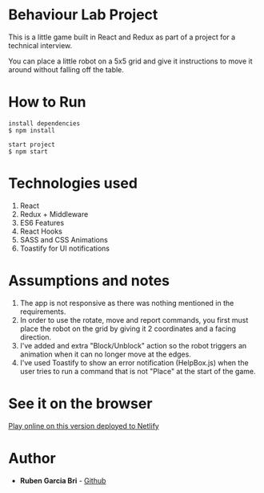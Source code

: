 # Behaviour Lab Project

This is a little game built in React and Redux as part of a project for a technical interview.

You can place a little robot on a 5x5 grid and give it instructions to move it around without falling off the table.

# How to Run

```
install dependencies
$ npm install

start project
$ npm start
```

# Technologies used

1. React
1. Redux + Middleware
1. ES6 Features
1. React Hooks
1. SASS and CSS Animations
1. Toastify for UI notifications

# Assumptions and notes

1. The app is not responsive as there was nothing mentioned in the requirements.
1. In order to use the rotate, move and report commands, you first must place the robot on the grid by giving it 2 coordinates and a facing direction.
1. I've added and extra "Block/Unblock" action so the robot triggers an animation when it can no longer move at the edges.
1. I've used Toastify to show an error notification (HelpBox.js) when the user tries to run a command that is not "Place" at the start of the game.

# See it on the browser

[Play online on this version deployed to Netlify](behaviourlab-project.netlify.app)

# Author

- **Ruben Garcia Bri** -
  [Github](https://github.com/RubenGarcia7)
